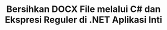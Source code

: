 ---
############################# Static ############################
layout: "autogen"
draft: false
path: "id/redaction/net/regex/docx"
otherformats: CSV DOC DOCM DOT DOTM DOTX PDF POT POTM PPS PPSM PPSX PPT PPTM PPTX RTF XLS XLSM XLSX XLT XLTM XLTX  

############################# Head ############################
head_title: "Redact DOCX Dokumen menggunakan Ekspresi Reguler melalui .NET Core"
head_description: "Kurangi informasi sensitif menggunakan ekspresi reguler dari dokumen dengan format berbeda"

############################# Header ############################
title: "Bersihkan DOCX File melalui C# dan Ekspresi Reguler di .NET Aplikasi Inti"
description: "Temukan dan hapus informasi sensitif dari Dokumen, Spreadsheet & Presentasi Office & OpenOffice serta DOCX di Windows, Linux & macOS"

################### SubMenu/Download Button #####################
submenu:
    enable: true

############################# About ############################
about:
    enable: true
    title: "Redaksi Teks Dokumen untuk .NET API"
    content: |
        Antarmuka tunggal format-independen untuk sanitasi informasi sensitif dan rahasia dari dokumen dan gambar PDF, Word, Excel, PowerPoint, termasuk kemampuan untuk mengubah metadata dan menghapus komentar. Dengan alat GroupDocs.Redaction for .NET Anda dapat menyunting informasi rahasia dan menyimpan dokumen yang telah disunting di PDF, mengubah semua halaman menjadi gambar raster atau menyimpan dokumen dalam format aslinya untuk pengeditan lebih lanjut.

############################# Steps ############################
steps:
    enable: true
    title_left: "Sunting Teks dari DOCX menggunakan Ekspresi Reguler melalui C#"
    content_left: |
        [GroupDocs.Redaction](id//redaction/net/) memungkinkan pengembang .NET menggunakan kekuatan penuh ekspresi reguler untuk menyunting file DOCX dengan beberapa langkah mudah.

        *   Buat instance kelas [Redactor](https://apireference.groupdocs.com/redaction/net/groupdocs.redaction/redactor) & muat DOCX file
        *   Buat instance kelas [RegexRedaction](https://apireference.groupdocs.com/redaction/net/groupdocs.redaction.redactions/regexredaction) untuk menemukan dan mengganti teks
        *   Panggil metode [Redactor.Apply](https://apireference.groupdocs.com/redaction/net/groupdocs.redaction/redactor/methods/apply/index) dengan objek RegexRedaction
        
    title_right: "Mulai dengan API Redaksi"
    content_right: |
        Instal dari baris perintah sebagai ```nuget install GroupDocs.Redaction``` atau melalui Package Manager Console Visual Studio dengan ```Install-Package GroupDocs.Redaction```. 
        Atau, dapatkan penginstal MSI offline atau DLL dalam file ZIP dari [downloads](https://downloads.groupdocs.com/redaction/net), dan rujuk ke project Anda secara manual.  
        
    code: |
        ```cs
        using (Redactor redactor = new Redactor(@"sample.docx"))
        {
        	redactor.Apply(new RegexRedaction("\\d{2}\\s*\\d{2}[^\\d]*\\d{6}", new ReplacementOptions(System.Drawing.Color.Blue)));
        	redactor.Save();
        }
        ```

############################# Demos ############################
demos:
    enable: true
############################# About Formats ############################
about_formats:
    enable: true
############################# More Formats ############################
more_formats:
    enable: true

############################# Back to top ###############################
back_to_top:
    enable: true
---
